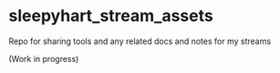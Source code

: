 # sleepyhart_stream_assets
Repo for sharing tools and any related docs and notes for my streams

(Work in progress)
